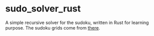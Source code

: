 # sudo_solver_rust

A simple recursive solver for the sudoku, written in Rust for learning purpose. The sudoku grids come from [there](https://projecteuler.net/problem=96).
